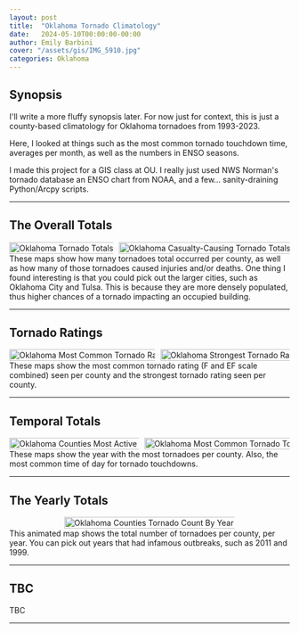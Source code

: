 ```yaml
---
layout: post
title:  "Oklahoma Tornado Climatology"
date:   2024-05-10T00:00:00-00:00
author: Emily Barbini
cover: "/assets/gis/IMG_5910.jpg"
categories: Oklahoma
---
```


<h2>Synopsis</h2>
I'll write a more fluffy synopsis later. For now just for context, this is just a county-based climatology for Oklahoma tornadoes from 1993-2023.

Here, I looked at things such as the most common tornado touchdown time, averages per month, as well as the numbers in ENSO seasons. 

I made this project for a GIS class at OU. I really just used NWS Norman's tornado database an ENSO chart from NOAA, and a few... sanity-draining Python/Arcpy scripts.

<hr>

<h2>The Overall Totals</h2>
<div style="display: flex; gap: 10px; justify-content: center; align-items: center;">
  <a href="{{ site.baseurl }}/maps/serious/ou2_a.jpg" data-lightbox="tor-map" data-title="Oklahoma Tornado Totals">
    <img 
      src="{{ site.baseurl }}/maps/serious/ou2_a.jpg" 
      alt="Oklahoma Tornado Totals" 
      title="Oklahoma Counties Tornado Totals 1993-2023" 
      style="width: auto; height:220%;">
  </a>
  <a href="{{ site.baseurl }}/maps/serious/ou2_b.jpg" data-lightbox="tor-map" data-title="Oklahoma Casualty-Causing Tornado Totals">
    <img 
      src="{{ site.baseurl }}/maps/serious/ou2_b.jpg" 
      alt="Oklahoma Casualty-Causing Tornado Totals" 
      title="Oklahoma Counties Casualty-Causing Tornado Totals 1993-2023" 
      style="width: auto; height:220%;">
  </a>
</div>
These maps show how many tornadoes total occurred per county, as well as how many of those tornadoes caused injuries and/or deaths. One thing I found interesting is that you could pick out the larger cities, such as Oklahoma City and Tulsa. This is because they are more densely populated, thus higher chances of a tornado impacting an occupied building.

<hr>

<h2>Tornado Ratings</h2>
<div style="display: flex; gap: 10px; justify-content: center; align-items: center;">
  <a href="{{ site.baseurl }}/maps/serious/ou2_e.jpg" data-lightbox="tor-map" data-title="Oklahoma Most Common Tornado Rating">
    <img 
      src="{{ site.baseurl }}/maps/serious/ou2_e.jpg" 
      alt="Oklahoma Most Common Tornado Rating" 
      title="Oklahoma Most Common Tornado Rating 1993-2023" 
      style="width: auto; height:220%;">
  </a>
  <a href="{{ site.baseurl }}/maps/serious/ou2_f.jpg" data-lightbox="tor-map" data-title="Oklahoma Strongest Tornado Rating">
    <img 
      src="{{ site.baseurl }}/maps/serious/ou2_f.jpg" 
      alt="Oklahoma Strongest Tornado Rating" 
      title="Oklahoma Counties Strongest Tornado Rating 1993-2023" 
      style="width: auto; height:220%;">
  </a>
</div>
These maps show the most common tornado rating (F and EF scale combined) seen per county and the strongest tornado rating seen per county.

<hr>

<h2>Temporal Totals</h2>
<div style="display: flex; gap: 10px; justify-content: center; align-items: center;">
  <a href="{{ site.baseurl }}/maps/serious/ou2_c.jpg" data-lightbox="tor-map" data-title="Most Active Tornado Year">
    <img 
      src="{{ site.baseurl }}/maps/serious/ou2_c.jpg" 
      alt="Oklahoma Counties Most Active Tornado Year" 
      title="Oklahoma Counties Most Active Tornado Year 1993-2023" 
      style="width: auto; height:220%;">
  </a>
  <a href="{{ site.baseurl }}/maps/serious/ou2_d.jpg" data-lightbox="tor-map" data-title="Oklahoma Most Common Tornado Touchdown Time">
    <img 
      src="{{ site.baseurl }}/maps/serious/ou2_d.jpg" 
      alt="Oklahoma Most Common Tornado Touchdown Time" 
      title="Oklahoma Most Common Tornado Touchdown Time 1993-2023" 
      style="width: auto; height:220%;">
  </a>
</div>
These maps show the year with the most tornadoes per county. Also, the most common time of day for tornado touchdowns. 

<hr>

<h2>The Yearly Totals</h2>
<div style="display: flex; gap: 10px; justify-content: center; align-items: center;">
  <a href="{{ site.baseurl }}/maps/serious/ou2_g.gif" data-lightbox="tor-map" data-title="Yearly Tornado Counts">
    <img 
      src="{{ site.baseurl }}/maps/serious/ou2_g.gif" 
      alt="Oklahoma Counties Tornado Count By Year" 
      title="Oklahoma Counties Tornado Totals by Year 1993-2023" 
      style="width: auto; height:220%;">
  </a>
</div>
This animated map shows the total number of tornadoes per county, per year. You can pick out years that had infamous outbreaks, such as 2011 and 1999.

<hr>

<h2>TBC</h2>
TBC
<hr>
